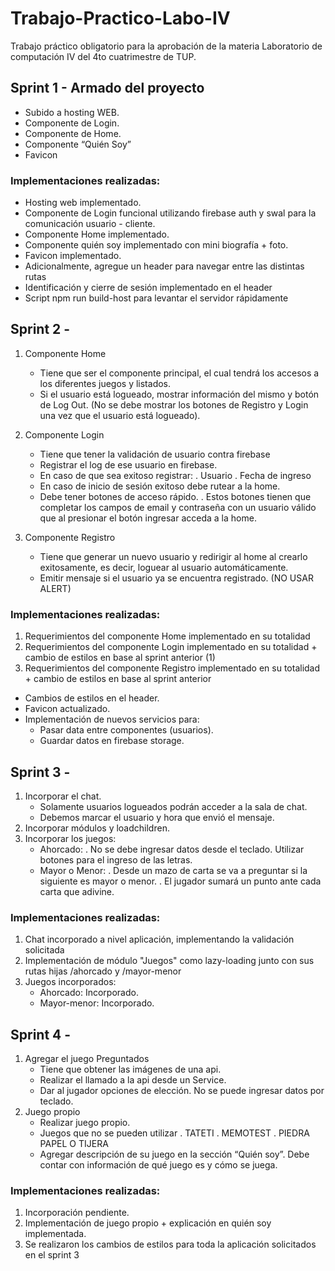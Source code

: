 # Trabajo-Practico-Labo-IV
Trabajo práctico obligatorio para la aprobación de la materia Laboratorio de computación IV del 4to cuatrimestre de TUP.

## Sprint 1 - Armado del proyecto
- Subido a hosting WEB.
- Componente de Login.
- Componente de Home.
- Componente “Quién Soy”
- Favicon

### Implementaciones realizadas:
- Hosting web implementado.
- Componente de Login funcional utilizando firebase auth y swal para la comunicación usuario - cliente.
- Componente Home implementado.
- Componente quién soy implementado con mini biografía + foto.
- Favicon implementado.
- Adicionalmente, agregue un header para navegar entre las distintas rutas
- Identificación y cierre de sesión implementado en el header 
- Script npm run build-host para levantar el servidor rápidamente

## Sprint 2 - 
1. Componente Home
    - Tiene que ser el componente principal, el cual tendrá los accesos a los diferentes juegos y
      listados.
    - Si el usuario está logueado, mostrar información del mismo y botón de Log Out. (No se debe
    mostrar los botones de Registro y Login una vez que el usuario está logueado).

2. Componente Login
    - Tiene que tener la validación de usuario contra firebase
    - Registrar el log de ese usuario en firebase.
    - En caso de que sea exitoso registrar:
      . Usuario
      . Fecha de ingreso
    - En caso de inicio de sesión exitoso debe rutear a la home.
    - Debe tener botones de acceso rápido.
      . Estos botones tienen que completar los campos de email y contraseña con un usuario
        válido que al presionar el botón ingresar acceda a la home.
3. Componente Registro
    - Tiene que generar un nuevo usuario y redirigir al home al crearlo exitosamente, es decir, loguear
      al usuario automáticamente.
    - Emitir mensaje si el usuario ya se encuentra registrado. (NO USAR ALERT)
### Implementaciones realizadas:
1. Requerimientos del componente Home implementado en su totalidad
2. Requerimientos del componente Login implementado en su totalidad + cambio de estilos en base al sprint anterior (1)
3. Requerimientos del componente Registro implementado en su totalidad + cambio de estilos en base al sprint anterior
- Cambios de estilos en el header.
- Favicon actualizado.
- Implementación de nuevos servicios para:
  - Pasar data entre componentes (usuarios).
  - Guardar datos en firebase storage.

## Sprint 3 - 
1. Incorporar el chat.
    - Solamente usuarios logueados podrán acceder a la sala de chat.
    - Debemos marcar el usuario y hora que envió el mensaje.
2. Incorporar módulos y loadchildren.
3. Incorporar los juegos:
    - Ahorcado:
        . No se debe ingresar datos desde el teclado. Utilizar botones para el ingreso de las letras.
    - Mayor o Menor:
        . Desde un mazo de carta se va a preguntar si la siguiente es mayor o menor.
        . El jugador sumará un punto ante cada carta que adivine.
### Implementaciones realizadas:
1. Chat incorporado a nivel aplicación, implementando la validación solicitada
2. Implementación de módulo "Juegos" como lazy-loading junto con sus rutas hijas /ahorcado y /mayor-menor
3. Juegos incorporados:
    - Ahorcado: Incorporado.
    - Mayor-menor: Incorporado. 

## Sprint 4 - 
1. Agregar el juego Preguntados
    - Tiene que obtener las imágenes de una api.
    - Realizar el llamado a la api desde un Service.
    - Dar al jugador opciones de elección. No se puede ingresar datos por teclado.
2. Juego propio
    - Realizar juego propio.
    - Juegos que no se pueden utilizar
      . TATETI
      . MEMOTEST
      . PIEDRA PAPEL O TIJERA
    - Agregar descripción de su juego en la sección “Quién soy”. Debe contar con información de qué juego es y cómo se juega.
### Implementaciones realizadas:
1. Incorporación pendiente.
2. Implementación de juego propio + explicación en quién soy implementada.
3. Se realizaron los cambios de estilos para toda la aplicación solicitados en el sprint 3